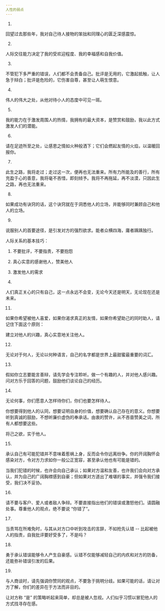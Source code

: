```yaml
---
人性的弱点
---
```


1.

回望过去那些年，我对自己待人接物的笨拙和同理心的匮乏深感震惊。

2.

人际交往能力决定了我的受欢迎程度、我的幸福感和自我价值。

3.

不管犯下多严重的错误，人们都不会责备自己。批评是无用的，它激起抵触，让人急于辩白；批评是危险的，它伤害自尊，甚至让人萌生恨意。

4.

伟人的伟大之处，从他对待小人的态度中可见一斑。

5.

我的能力在于激发周围人的热情，我拥有的最大资本，是赞赏和鼓励，我以此方式激发人们的潜能。

6.

请在足迹所至之处，让感恩之情如火种般洒下；它们会燃起友情的火焰，以温暖回报你。

7.

此生之路，我将走过；走过这一次，便再也无法重来。所有力所能及的善行，所有充盈于心的善意，我将毫不吝惜，即刻倾予。我将不再拖延，再不淡漠，只因此生之路，再也无法重来。

8.

如果成功有诀窍的话，这个诀窍就在于洞悉他人的立场，并能够同时兼顾自己和他人的立场。

9.

说服别人的首要途径，是引发对方的强烈欲求。能者众横四海，庸者踽踽独行。

人际关系的基本技巧：

1. 不要批评，不要指责，不要抱怨
2. 真心实意的感谢他人，赞美他人
3. 激发他人的需求

10.

人们真正关心的只有自己，这一点永远不会变，无论今天还是明天，无论现在还是未来。

11.

如果你希望被他人喜爱，如果你渴求真正的友情，如果你希望助己的同时助人，请记住下面这个原则：

建立对他人的兴趣，真心实意地关注他人。

12.

无论对于何人，无论以何种语言，自己的名字都是世界上最甜蜜最重要的词汇。

13.

假如你立志要能言善辩，请先学会专注聆听。做一个有趣的人，并对他人感兴趣。问对方乐于回答的问题，鼓励他们谈论自己的经历。

14.

无论何事，你们愿意人怎样待你们，你们也要怎样待人。

你想要得到他人的认同，想要证明自身的价值，想要确认自己存在的意义。你想要听到真诚的鼓励，不想听廉价虚伪的奉承话。由衷的赞许，从不吝啬赞美之词，所有人都想要这些。

将己之欲，实于他人。

15.

承认自己有可能犯错并不意味着惹祸上身，反而会令你远离纷争。你的开阔胸怀会感染对方，令对方力求如你一般公正宽容，甚至承认他也有可能是错的。

当我们犯错的时候，也许会向自己承认；如果对方温和友善，也许我们会向对方承认，并为自己的广阔胸襟感到自豪；但如果对方道出了难堪的事实，并强令我们接受，我们决不妥协。

16.

请不要与客户、爱人或者敌人争辩。不要直接指出他们的错误或激怒他们。请圆融处事。尊重他人的观点，绝不要说 “你错了”。

17.

当责骂在所难免时，与其从对方口中听到攻击的言辞，不如抢先认错 -- 比起被他人的指责，自我批评要好受多了，不是吗？

18.

勇于承认错误能够令人产生自豪感。认错不仅能够减轻自己的内疚和对方的防备，还能弥补错误引发的后果。

19.

与人商谈时，请先强调你赞同的观点，不要急于挑明分歧。如果可能的话，请让对方了解，你们的差异在于方法而非目的。

让对方称 “是” 的策略听起来简单，却总是被人忽视。人们似乎习惯以冒犯他人的方式找寻存在感。

